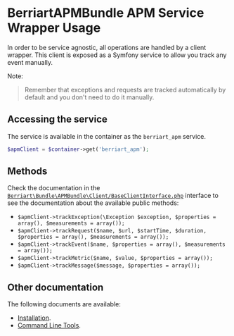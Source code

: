# BerriartAPMBundle APM Service Wrapper Usage

In order to be service agnostic, all operations are handled by a client wrapper. This
client is exposed as a Symfony service to allow you track any event manually.

Note:

> Remember that exceptions and requests are tracked automatically by default and you
> don't need to do it manually.

## Accessing the service

The service is available in the container as the `berriart_apm`
service.

```php
$apmClient = $container->get('berriart_apm');
```

## Methods

Check the documentation in the [`Berriart\Bundle\APMBundle\Client/BaseClientInterface.php`](../../Client/BaseClientInterface.php)
interface to see the documentation about the available public methods:

- `$apmClient->trackException(\Exception $exception, $properties = array(), $measurements = array());`
- `$apmClient->trackRequest($name, $url, $startTime, $duration, $properties = array(), $measurements = array());`
- `$apmClient->trackEvent($name, $properties = array(), $measurements = array());`
- `$apmClient->trackMetric($name, $value, $properties = array());`
- `$apmClient->trackMessage($message, $properties = array());`

## Other documentation

The following documents are available:

- [Installation](installation.md).
- [Command Line Tools](commands.md).
